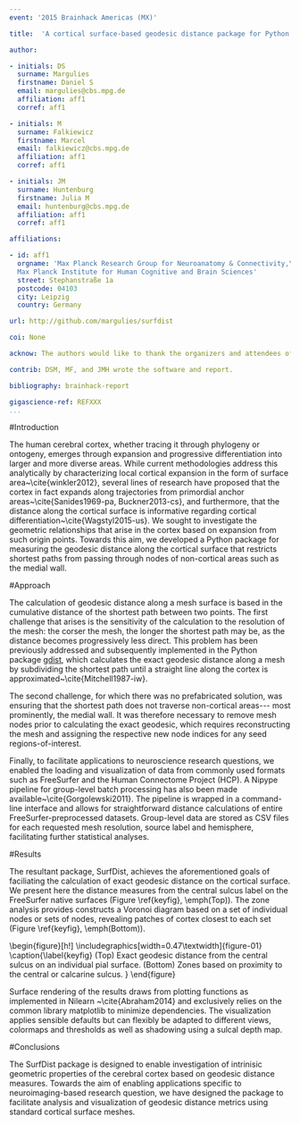```yaml
---
event: '2015 Brainhack Americas (MX)'

title:  'A cortical surface-based geodesic distance package for Python'

author:

- initials: DS
  surname: Margulies
  firstname: Daniel S
  email: margulies@cbs.mpg.de
  affiliation: aff1
  corref: aff1

- initials: M
  surname: Falkiewicz
  firstname: Marcel
  email: falkiewicz@cbs.mpg.de
  affiliation: aff1
  corref: aff1

- initials: JM
  surname: Huntenburg
  firstname: Julia M
  email: huntenburg@cbs.mpg.de
  affiliation: aff1
  corref: aff1

affiliations:

- id: aff1
  orgname: 'Max Planck Research Group for Neuroanatomy & Connectivity,\
  Max Planck Institute for Human Cognitive and Brain Sciences'
  street: Stephanstraße 1a
  postcode: 04103
  city: Leipzig
  country: Germany

url: http://github.com/margulies/surfdist

coi: None

acknow: The authors would like to thank the organizers and attendees of Brainhack MX. The visualization functions were originally developed during the Nilearn coding sprint 2015 in Paris, for which we would also like to thank the organizers and participants of this event.

contrib: DSM, MF, and JMH wrote the software and report.

bibliography: brainhack-report

gigascience-ref: REFXXX
...
```


#Introduction

The human cerebral cortex, whether tracing it through phylogeny or ontogeny, emerges through expansion and progressive differentiation into larger and more diverse areas. While current methodologies address this analytically by characterizing local cortical expansion in the form of surface area~\cite{winkler2012}, several lines of research have proposed that the cortex in fact expands along trajectories from primordial anchor areas~\cite{Sanides1969-pa, Buckner2013-cs}, and furthermore, that the distance along the cortical surface is informative regarding cortical differentiation~\cite{Wagstyl2015-us}. We sought to investigate the geometric relationships that arise in the cortex based on expansion from such origin points. Towards this aim, we developed a Python package for measuring the geodesic distance along the cortical surface that restricts shortest paths from passing through nodes of non-cortical areas such as the medial wall. 

#Approach

The calculation of geodesic distance along a mesh surface is based in the cumulative distance of the shortest path between two points. The first challenge that arises is the sensitivity of the calculation to the resolution of the mesh: the corser the mesh, the longer the shortest path may be, as the distance becomes progressively less direct. This problem has been previously addressed and subsequently implemented in the Python package [gdist](https://pypi.python.org/pypi/gdist/), which calculates the exact geodesic distance along a mesh by subdividing the shortest path until a straight line along the cortex is approximated~\cite{Mitchell1987-iw}.

The second challenge, for which there was no prefabricated solution, was ensuring that the shortest path does not traverse non-cortical areas--- most prominently, the medial wall. It was therefore necessary to remove mesh nodes prior to calculating the exact geodesic, which requires reconstructing the mesh and assigning the respective new node indices for any seed regions-of-interest.

Finally, to facilitate applications to neuroscience research questions, we enabled the loading and visualization of data from commonly used formats such as FreeSurfer and the Human Connectome Project (HCP). A Nipype pipeline for group-level batch processing has also been made available~\cite{Gorgolewski2011}. The pipeline is wrapped in a command-line interface and allows for straightforward distance calculations of entire FreeSurfer-preprocessed datasets. Group-level data are stored as CSV files for each requested mesh resolution, source label and hemisphere, facilitating further statistical analyses.

#Results

The resultant package, SurfDist, achieves the aforementioned goals of faciliating the calculation of exact geodesic distance on the cortical surface. We present here the distance measures from the central sulcus label on the FreeSurfer native surfaces (Figure \ref{keyfig}, \emph(Top)). The zone analysis provides constructs a Voronoi diagram based on a set of individual nodes or sets of nodes, revealing patches of cortex closest to each set (Figure \ref{keyfig}, \emph(Bottom)).

\begin{figure}[h!]
  \includegraphics[width=0.47\textwidth]{figure-01}
  \caption{\label{keyfig}
  (Top) Exact geodesic distance from the central sulcus on an individual pial surface.
  (Bottom) Zones based on proximity to the central or calcarine sulcus.
  }
\end{figure}

Surface rendering of the results draws from plotting functions as implemented in Nilearn ~\cite{Abraham2014} and exclusively relies on the common library matplotlib to minimize dependencies. The visualization applies sensible defaults but can flexibly be adapted to different views, colormaps and thresholds as well as shadowing using a sulcal depth map.

#Conclusions

The SurfDist package is designed to enable investigation of intrinisic geometric properties of the cerebral cortex based on geodesic distance measures. Towards the aim of enabling applications specific to neuroimaging-based research question, we have designed the package to facilitate analysis and visualization of geodesic distance metrics using standard cortical surface meshes. 
